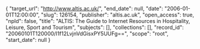 {
  "target_url": "http://www.altis.ac.uk/", 
  "end_date": null, 
  "date": "2006-01-01T12:00:00", 
  "slug": 126154, 
  "publisher": "altis.ac.uk", 
  "open_access": true, 
  "npld": false, 
  "title": "ALTIS: The Guide to Internet Resources in Hospitality, Leisure, Sport and Tourism", 
  "subjects": [], 
  "collections": [], 
  "record_id": "20060101T120000/I1f12LvjnVdGisxPY5UUFg==", 
  "scope": "root", 
  "start_date": null
}

